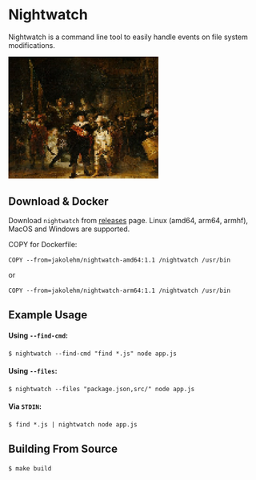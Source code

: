 # Nightwatch

Nightwatch is a command line tool to easily handle events on file system modifications.

<img src="./nightwatch.jpg" width="300">

## Download & Docker

Download `nightwatch` from [releases](https://github.com/jakolehm/nightwatch/releases) page. Linux (amd64, arm64, armhf), MacOS and Windows are supported.


COPY for Dockerfile:
```
COPY --from=jakolehm/nightwatch-amd64:1.1 /nightwatch /usr/bin
```
or
```
COPY --from=jakolehm/nightwatch-arm64:1.1 /nightwatch /usr/bin
```

## Example Usage


#### Using `--find-cmd`:

```
$ nightwatch --find-cmd "find *.js" node app.js
```

#### Using `--files`:

```
$ nightwatch --files "package.json,src/" node app.js
```

#### Via `STDIN`:

```
$ find *.js | nightwatch node app.js
```

## Building From Source

```
$ make build
```
